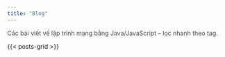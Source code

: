 ```yaml
---
title: "Blog"
---
```

<p style="opacity:.8">Các bài viết về lập trình mạng bằng Java/JavaScript – lọc nhanh theo tag.</p>
{{< posts-grid >}}